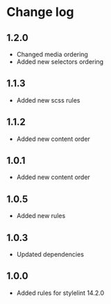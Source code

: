 # Change log
## 1.2.0
- Changed media ordering
- Added new selectors ordering

## 1.1.3
- Added new scss rules

## 1.1.2
- Added new content order

## 1.0.1
- Added new content order

## 1.0.5
- Added new rules

## 1.0.3
- Updated dependencies

## 1.0.0
- Added rules for stylelint 14.2.0
